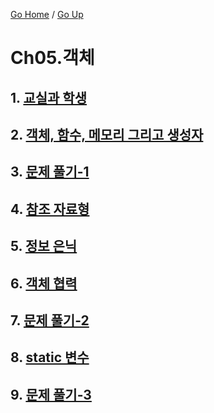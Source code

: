 [Go Home](https://github.com/devJRL/CodeLab-JAVA-Basic#codelab-java-basic) / [Go Up](../../..#2-객체-지향-프로그래밍)

# Ch05.객체

## 1. [교실과 학생](./classpart#교실과-학생)

## 2. [객체, 함수, 메모리 그리고 생성자](./function#객체-함수-메모리-그리고-생성자)

## 3. [문제 풀기-1](./solveProblem1#문제-풀기)

## 4. [참조 자료형](./referenceDataType#참조-자료형)

## 5. [정보 은닉](./hiding#정보-은닉)

## 6. [객체 협력](./cooperation#객체-협력)

## 7. [문제 풀기-2](./solveProblem2#문제-풀기-2)

## 8. [static 변수](./staticEx#static-변수)

## 9. [문제 풀기-3](./solveProblem3)
